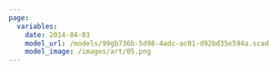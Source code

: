 ```yaml
---
page:
  variables:
    date: 2014-04-03
    model_url: /models/99gb736b-5d98-4adc-ac01-d92bd35e594a.scad
    model_image: /images/art/05.png
---
```

